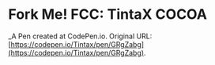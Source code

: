 # Fork Me! FCC: TintaX COCOA
 _A Pen created at CodePen.io. Original URL: [https://codepen.io/Tintax/pen/GRgZabg](https://codepen.io/Tintax/pen/GRgZabg).

 